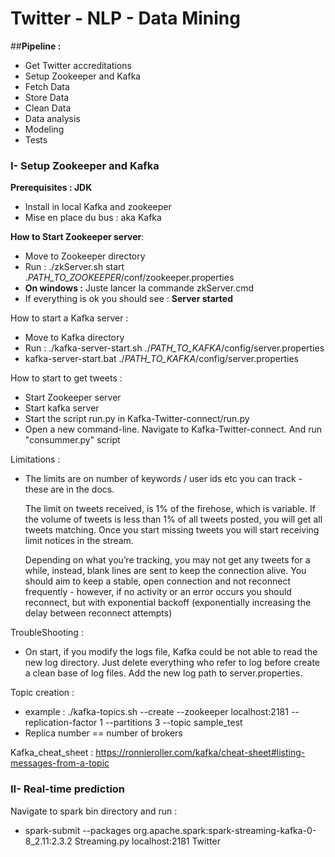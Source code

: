 # Twitter - NLP - Data Mining

##__Pipeline :__ 
* Get Twitter accreditations
* Setup Zookeeper and Kafka
* Fetch Data 
* Store Data 
* Clean Data 
* Data analysis
* Modeling 
* Tests

### I- Setup Zookeeper and Kafka

__Prerequisites : JDK__
* Install in local Kafka and zookeeper
* Mise en place du bus : aka Kafka

__How to Start Zookeeper server__:

   * Move to Zookeeper directory
   * Run : ./zkServer.sh start ._PATH_TO_ZOOKEEPER_/conf/zookeeper.properties
   * __On windows :__ Juste lancer la commande zkServer.cmd 
   * If everything is ok you should see : __Server started__
   
How to start a Kafka server : 
   
   * Move to Kafka directory 
   * Run : ./kafka-server-start.sh ./_PATH_TO_KAFKA_/config/server.properties
   * kafka-server-start.bat  ./_PATH_TO_KAFKA_/config/server.properties 

How to start to get tweets  : 

   * Start Zookeeper server
   * Start kafka server
   * Start the script run.py in Kafka-Twitter-connect/run.py
   * Open a new command-line. Navigate to Kafka-Twitter-connect. And run "consummer.py" script

Limitations :

   * The limits are on number of keywords / user ids etc you can track - these are in the docs.
     
     The limit on tweets received, is 1% of the firehose, which is variable. If the volume of tweets is less than 1% of all tweets posted, you will get all tweets matching. Once you start missing tweets you will start receiving limit notices in the stream.
     
     Depending on what you’re tracking, you may not get any tweets for a while, instead, blank lines are sent to keep the connection alive. You should aim to keep a stable, open connection and not reconnect frequently - however, if no activity or an error occurs you should reconnect, but with exponential backoff (exponentially increasing the delay between reconnect attempts)

TroubleShooting : 

   * On start, if you modify the logs file, Kafka could be not able to read the new log directory. 
     Just delete everything who refer to log before create a clean base of log files. 
     Add the new log path to server.properties.

Topic creation : 

   * example : ./kafka-topics.sh --create --zookeeper localhost:2181 --replication-factor 1 --partitions 3 --topic sample_test
   * Replica number == number of brokers 

Kafka_cheat_sheet : https://ronnieroller.com/kafka/cheat-sheet#listing-messages-from-a-topic

### II- Real-time prediction

Navigate to spark bin directory and run :

* spark-submit --packages org.apache.spark:spark-streaming-kafka-0-8_2.11:2.3.2 Streaming.py localhost:2181 Twitter

